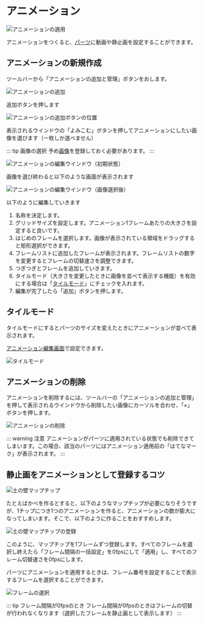 # アニメーション

![アニメーションの適用](./images/animation-apply.gif)

アニメーションをつくると、[パーツ](/guide/item/)に動画や静止画を設定することができます。

## アニメーションの新規作成
ツールバーから「アニメーションの追加と管理」ボタンをおします。

![アニメーションの追加](./images/show-animation-window-navbar.png)

追加ボタンを押します

![アニメーションの追加ボタンの位置](./images/animation-window-with-add-button.png)

表示されるウインドウの「よみこむ」ボタンを押してアニメーションにしたい画像を選びます（一枚しか選べません）

::: tip 画像の選択
予め[画像](/guide/texture/)を登録しておく必要があります。
:::

![アニメーションの編集ウインドウ（初期状態）](./images/animation-edit-window-initialstate.png)

画像を選び終わると以下のような画面が表示されます

![アニメーションの編集ウインドウ（画像選択後）](./images/animation-edit-window.png)

以下のように編集していきます

1. 名称を決定します。
1. グリッドサイズを設定します。アニメーション1フレームあたりの大きさを設定すると良いです。
1. はじめのフレームを選択します。画像が表示されている領域をドラッグすると矩形選択ができます。
1. フレームリストに追加したフレームが表示されます。フレームリストの数字を変更するとフレームの切替速さを調整できます。
1. つぎつぎとフレームを追加していきます。
1. タイルモード（大きさを変更したときに画像を並べて表示する機能）を有効にする場合は「[タイルモード](#タイルモード)」にチェックを入れます。
1. 編集が完了したら「追加」ボタンを押します。

## タイルモード

タイルモードにするとパーツのサイズを変えたときにアニメーションが並べて表示されます。

[アニメーション編集画面](#アニメーションの新規作成)で設定できます。

![タイルモード](./images/tiling.png)

## アニメーションの削除
アニメーションを削除するには、ツールバーの「アニメーションの追加と管理」を押して表示されるウインドウから削除したい画像にカーソルを合わせ、「×」ボタンを押します。

![アニメーションの削除](./images/remove-animation-window.png)

::: warning 注意
アニメーションがパーツに適用されている状態でも削除できてしまいます。この場合、該当のパーツにはアニメーション適用前の「はてなマーク」が表示されます。
:::

## 静止画をアニメーションとして登録するコツ

![土の壁マップチップ](./images/wallchips.png)

たとえばかべを作るとすると、以下のようなマップチップが必要になりそうですが、1チップにつき1つのアニメーションを作ると、アニメーションの数が膨大になってしまいます。そこで、以下のように作ることをおすすめします。

![土の壁マップチップの登録](./images/register-wallchips.png)

このように、マップチップを1フレームずつ登録します。すべてのフレームを選択し終えたら「フレーム間隔の一括設定」を0fpsにして「適用」し、すべてのフレーム切替速さを0fpsにします。

パーツにアニメーションを適用するときは、フレーム番号を設定することで表示するフレームを選択することができます。

![フレームの選択](./images/select-frame.png)

::: tip フレーム間隔が0fpsのとき
フレーム間隔が0fpsのときはフレームの切替が行われなくなります（選択したフレームを静止画として表示します）
:::
